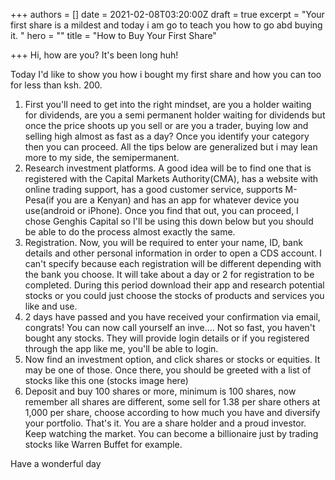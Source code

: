 +++
authors = []
date = 2021-02-08T03:20:00Z
draft = true
excerpt = "Your first share is a mildest and today i am go to teach you how to go abd buying it. "
hero = ""
title = "How to Buy Your First Share"

+++
Hi, how are you? It's been long huh! 

Today I'd like to show you how i bought my first share and how you can too for less than ksh. 200. 

1. First you'll need to get into the right mindset, are you a holder waiting for dividends, are you a semi permanent holder waiting for dividends but once the price shoots up you sell or are you a trader, buying low and selling high almost as fast as a day? Once you identify your category then you can proceed. All the tips below are generalized but i may lean more to my side, the semipermanent. 
2. Research investment platforms. A good idea will be to find one that is registered with the Capital Markets Authority(CMA), has a website with online trading support, has a good customer service, supports M-Pesa(if you are a Kenyan) and has an app for whatever device you use(android or iPhone). Once you find that out, you can proceed, I chose Genghis Capital so I'll be using this down below but you should be able to do the process almost exactly the same. 
3. Registration. Now, you will be required to enter your name, ID, bank details and other personal information in order to open a CDS account. I can't specify because each registration will be different depending with the bank you choose. It will take about a day or 2 for registration to be completed. During this period download their app and research potential stocks or you could just choose the stocks of products and services you like and use. 
4. 2 days have passed and you have received your confirmation via email, congrats! You can now call yourself an inve.... Not so fast, you haven't bought any stocks. They will provide login details or if you registered through the app like me, you'll be able to login. 
5. Now find an investment option, and click shares or stocks or equities. It may be one of those. Once there, you should be greeted with a list of stocks like this one (stocks image here) 
6. Deposit and buy 100 shares or more, minimum is 100 shares, now remember all shares are different, some sell for 1.38 per share others at 1,000 per share, choose according to how much you have and diversify your portfolio. That's it. You are a share holder and a proud investor. Keep watching the market. You can become a billionaire just by trading stocks like Warren Buffet for example. 

Have a wonderful day